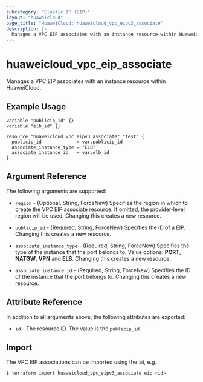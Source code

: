 ```yaml
---
subcategory: "Elastic IP (EIP)"
layout: "huaweicloud"
page_title: "HuaweiCloud: huaweicloud_vpc_eipv3_associate"
description: |-
  Manages a VPC EIP associates with an instance resource within HuaweiCloud.
---
```


# huaweicloud_vpc_eip_associate

Manages a VPC EIP associates with an instance resource within HuaweiCloud.

## Example Usage

```hcl
variable "publicip_id" {}
variable "elb_id" {}

resource "huaweicloud_vpc_eipv3_associate" "test" {
  publicip_id             = var.publicip_id
  associate_instance_type = "ELB"
  associate_instance_id   = var.elb_id
}
```

## Argument Reference

The following arguments are supported:

* `region` - (Optional, String, ForceNew) Specifies the region in which to create the VPC EIP associate resource. If
  omitted, the provider-level region will be used. Changing this creates a new resource.

* `publicip_id` - (Required, String, ForceNew) Specifies the ID of a EIP. Changing this creates a new resource.

* `associate_instance_type` - (Required, String, ForceNew) Specifies the type of the instance that the port belongs to.
  Value options: **PORT**, **NATGW**, **VPN** and **ELB**. Changing this creates a new resource.

* `associate_instance_id` - (Required, String, ForceNew) Specifies the ID of the instance that the port belongs to.
  Changing this creates a new resource.

## Attribute Reference

In addition to all arguments above, the following attributes are exported:

* `id` - The resource ID. The value is the `publicip_id`.

## Import

The VPC EIP associations can be imported using the `id`, e.g.

```bash
$ terraform import huaweicloud_vpc_eipv3_associate.eip <id>
```
